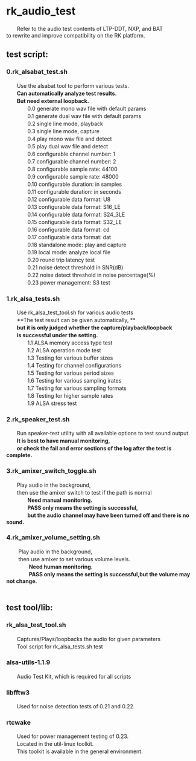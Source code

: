 # rk_audio_test  

　　Refer to the audio test contents of LTP-DDT, NXP, and BAT  
to rewrite and improve compatibility on the RK platform.  

## **test script**:  

### **0.rk_alsabat_test.sh**  

　　Use the alsabat tool to perform various tests.  
　　**Can automatically analyze test results.**  
　　**But need external loopback.**  
　　　　0.0 generate mono wav file with default params  
　　　　0.1 generate dual wav file with default params  
　　　　0.2 single line mode, playback  
　　　　0.3 single line mode, capture  
　　　　0.4 play mono wav file and detect  
　　　　0.5 play dual wav file and detect  
　　　　0.6 configurable channel number: 1  
　　　　0.7 configurable channel number: 2  
　　　　0.8 configurable sample rate: 44100  
　　　　0.9 configurable sample rate: 48000  
　　　　0.10 configurable duration: in samples  
　　　　0.11 configurable duration: in seconds  
　　　　0.12 configurable data format: U8  
　　　　0.13 configurable data format: S16_LE  
　　　　0.14 configurable data format: S24_3LE  
　　　　0.15 configurable data format: S32_LE  
　　　　0.16 configurable data format: cd  
　　　　0.17 configurable data format: dat  
　　　　0.18 standalone mode: play and capture  
　　　　0.19 local mode: analyze local file  
　　　　0.20 round trip latency test  
　　　　0.21 noise detect threshold in SNR(dB)  
　　　　0.22 noise detect threshold in noise percentage(%)  
　　　　0.23 power management: S3 test  

### **1.rk_alsa_tests.sh**  

　　Use rk_alsa_test_tool.sh for various audio tests  
　　**The test result can be given automatically, **  
　　**but it is only judged whether the capture/playback/loopback**  
　　**is successful under the setting.**  
　　　　1.1 ALSA memory access type test  
　　　　1.2 ALSA operation mode test  
　　　　1.3 Testing for various buffer sizes  
　　　　1.4 Testing for channel configurations  
　　　　1.5 Testing for various period sizes  
　　　　1.6 Testing for various sampling irates  
　　　　1.7 Testing for various sampling formats  
　　　　1.8 Testing for higher sample rates  
　　　　1.9 ALSA stress test  

### **2.rk_speaker_test.sh**  

　　Run speaker-test utility with all available options to test sound output.  
　　**It is best to have manual monitoring,**  
　　**or check the fail and error sections of the log after the test is complete.**  

### **3.rk_amixer_switch_toggle.sh**  

　　Play audio in the background,  
　　then use the amixer switch to test if the path is normal  
　　　　**Need manual monitoring.**  
　　　　**PASS only means the setting is successful,**  
　　　　**but the audio channel may have been turned off and there is no sound.**    

### **4.rk_amixer_volume_setting.sh**  

　　    Play audio in the background,  
　　    then use amixer to set various volume levels.  
　　　　        **Need human monitoring.**  
　　　　        **PASS only means the setting is successful,but the volume may not change.**  
　　
　　

## **test tool/lib:**  

### **rk_alsa_test_tool.sh**  

　　Captures/Plays/loopbacks the audio for given parameters  
　　Tool script for rk_alsa_tests.sh test  

### **alsa-utils-1.1.9**  

　　Audio Test Kit, which is required for all scripts  

### **libfftw3**  

　　Used for noise detection tests of 0.21 and 0.22.  

### **rtcwake**  

　　Used for power management testing of 0.23.  
　　Located in the util-linux toolkit.  
　　This toolkit is available in the general environment.  
